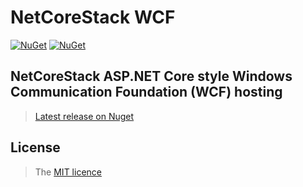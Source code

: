 # NetCoreStack WCF
[![NuGet](https://img.shields.io/nuget/v/NetCoreStack.Wcf.svg?longCache=true&style=flat-square)](https://www.nuget.org/packages/NetCoreStack.Wcf)
[![NuGet](https://img.shields.io/nuget/dt/NetCoreStack.Wcf.svg?longCache=true&style=flat-square)](https://www.nuget.org/packages/NetCoreStack.Wcf)


## NetCoreStack ASP.NET Core style Windows Communication Foundation (WCF) hosting

>[Latest release on Nuget](https://www.nuget.org/packages/NetCoreStack.Wcf/)

## License
> The [MIT licence](https://github.com/NetCoreStack/Wcf/blob/master/LICENSE.txt)
